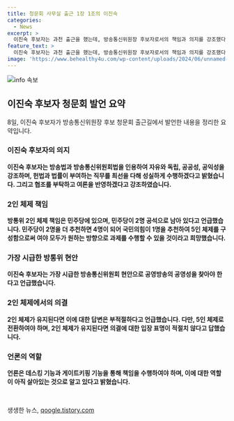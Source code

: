 ```yaml
---
title: 청문회 사무실 출근 1장 1조의 이진숙
categories:
  - News
excerpt: >
  이진숙 후보자는 과천 출근을 했는데, 방송통신위원장 후보자로서의 책임과 의지를 강조했다. 청문회를 거친 후 법과 헌법을 성실하게 준수하겠다고 강조하며, 여론을 수렴하겠다고 약속했다. 또한, 방송통신위원회에 대한 통찰을 나누고 있는데, 특히 2인 체제와 공영방송의 공영성 문제에 주목을 쏘아 문제를 숙고하고 있다.
feature_text: >
  이진숙 후보자는 과천 출근을 했는데, 방송통신위원장 후보자로서의 책임과 의지를 강조했다. 청문회를 거친 후 법과 헌법을 성실하게 준수하겠다고 강조하며, 여론을 수렴하겠다고 약속했다. 또한, 방송통신위원회에 대한 통찰을 나누고 있는데, 특히 2인 체제와 공영방송의 공영성 문제에 주목을 쏘아 문제를 숙고하고 있다.
image: 'https://www.behealthy4u.com/wp-content/uploads/2024/06/unnamed-file.png'
---
```


<p><img src="https://www.behealthy4u.com/wp-content/uploads/2024/06/unnamed-file.png" alt="info 속보" /></p>

<h2 data-ke-size="size26">이진숙 후보자 청문회 발언 요약</h2>

<p data-ke-size="size16">8일, 이진숙 후보자가 방송통신위원장 후보 청문회 출근길에서 발언한 내용을 정리한 요약입니다.</p>

<h3>이진숙 후보자의 의지</h3>

<p data-ke-size="size16"><b>이진숙 후보자는 방송법과 방송통신위원회법을 인용하여 자유와 독립, 공공성, 공익성을 강조하며, 헌법과 법률이 부여하는 직무를 최선을 다해 성실하게 수행하겠다고 밝혔습니다. 그리고 협조를 부탁하고 여론을 반영하겠다고 강조하였습니다. </b></p>

<h3>2인 체제 책임</h3>

<p data-ke-size="size16"><b>방통위 2인 체제 책임은 민주당에 있으며, 민주당이 2명 공석으로 남아 있다고 언급했습니다. 민주당이 2명을 더 추천하면 4명이 되어 국민의힘이 1명을 추천하여 5인 체제를 구성함으로써 여야 모두가 원하는 방향으로 과제를 수행할 수 있을 것이라고 희망했습니다. </b></p>

<h3>가장 시급한 방통위 현안</h3>

<p data-ke-size="size16"><b>이진숙 후보자는 가장 시급한 방송통신위원회 현안으로 공영방송의 공영성을 찾아야 한다고 언급했습니다.</b></p>

<h3>2인 체제에서의 의결</h3>

<p data-ke-size="size16"><b>2인 체제가 유지된다면 이에 대한 답변은 부적절하다고 언급했습니다. 다만, 5인 체제로 전환하여야 하며, 2인 체제가 유지된다면 의결에 대한 입장 표명이 적절치 않다고 답했습니다. </b></p>

<h3>언론의 역할</h3>

<p data-ke-size="size16"><b>언론은 데스킹 기능과 게이트키핑 기능을 통해 책임을 수행하여야 하며, 이에 대한 역할이 아직 살아있는 것으로 알고 있다고 밝혔습니다. </b></p>

<p data-ke-size="size16">&nbsp;</p>
생생한 뉴스, <a href="https://qoogle.tistory.com" rel="dofollow">qoogle.tistory.com</a>


